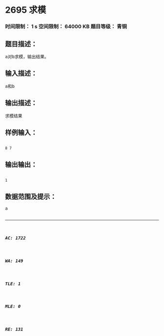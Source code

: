 # 2695 求模   
### 时间限制： 1 s     空间限制： 64000 KB     题目等级： 青铜  
## 题目描述：  

<pre>
a对b求模，输出结果。
</pre>
  
  
## 输入描述：  

<pre>
a和b
</pre>
  
  
## 输出描述：  

<pre>
求模结果
</pre>
  
  
## 样例输入：  

<pre><code>
8 7
</code></pre>
  
  
## 输出输出：  

<pre><code>
1
</code></pre>
  
  
## 数据范围及提示：  

<pre>
a<b
</pre>
  
  
***  

##### AC: 1722  
##### WA: 149  
##### TLE: 1  
##### MLE: 0  
##### RE: 131  
